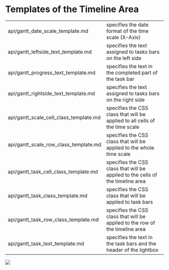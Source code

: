 Templates of the Timeline Area
=======================================

<table class="webixdoc_links">
	<tbody>
    	<tr>
			<td class="webixdoc_links0">api/gantt_date_scale_template.md</td>
			<td>specifies the date format of the time scale (X-Axis)</td>
		</tr>
		<tr>
			<td class="webixdoc_links0">api/gantt_leftside_text_template.md</td>
			<td>specifies the text assigned to tasks bars on the left side</td>
		</tr>
		<tr>
			<td class="webixdoc_links0">api/gantt_progress_text_template.md</td>
			<td>specifies the text in the completed part of the task bar</td>
		</tr>
        <tr>
			<td class="webixdoc_links0">api/gantt_rightside_text_template.md</td>
			<td>specifies the text assigned to tasks bars on the right side</td>
		</tr>
        <tr>
			<td class="webixdoc_links0">api/gantt_scale_cell_class_template.md</td>
			<td>specifies the CSS class that will be applied to all cells of the time scale</td>
		</tr>
        <tr>
			<td class="webixdoc_links0">api/gantt_scale_row_class_template.md</td>
			<td>specifies the CSS class that will be applied to the whole time scale</td>
		</tr>
        <tr>
			<td class="webixdoc_links0">api/gantt_task_cell_class_template.md</td>
			<td>specifies the CSS class that will be applied to the cells of the timeline area</td>
		</tr>
        <tr>
			<td class="webixdoc_links0">api/gantt_task_class_template.md</td>
			<td>specifies the CSS class that will be applied to task bars</td>
		</tr>
        <tr>
			<td class="webixdoc_links0">api/gantt_task_row_class_template.md</td>
			<td>specifies the CSS class that will be applied to the row of the timeline area</td>
		</tr>
        <tr>
			<td class="webixdoc_links0">api/gantt_task_text_template.md</td>
			<td>specifies the text in the task bars and the header of the lightbox</td>
		</tr>
</tbody>
</table>


<img src="desktop/templates_01.png"/>